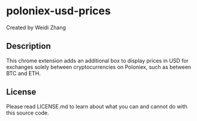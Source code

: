 # poloniex-usd-prices

Created by Weidi Zhang

## Description

This chrome extension adds an additional box to display prices in USD for exchanges solely between cryptocurrencies on Poloniex, 
such as between BTC and ETH.

## License

Please read LICENSE.md to learn about what you can and cannot do with this source code.